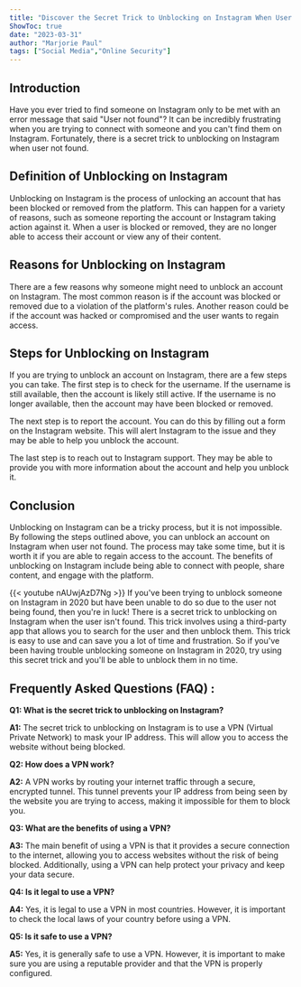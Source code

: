 ```yaml
---
title: "Discover the Secret Trick to Unblocking on Instagram When User Not Found in 2020!"
ShowToc: true 
date: "2023-03-31"
author: "Marjorie Paul" 
tags: ["Social Media","Online Security"]
---
```

## Introduction

Have you ever tried to find someone on Instagram only to be met with an error message that said "User not found"? It can be incredibly frustrating when you are trying to connect with someone and you can't find them on Instagram. Fortunately, there is a secret trick to unblocking on Instagram when user not found.

## Definition of Unblocking on Instagram

Unblocking on Instagram is the process of unlocking an account that has been blocked or removed from the platform. This can happen for a variety of reasons, such as someone reporting the account or Instagram taking action against it. When a user is blocked or removed, they are no longer able to access their account or view any of their content.

## Reasons for Unblocking on Instagram

There are a few reasons why someone might need to unblock an account on Instagram. The most common reason is if the account was blocked or removed due to a violation of the platform's rules. Another reason could be if the account was hacked or compromised and the user wants to regain access.

## Steps for Unblocking on Instagram

If you are trying to unblock an account on Instagram, there are a few steps you can take. The first step is to check for the username. If the username is still available, then the account is likely still active. If the username is no longer available, then the account may have been blocked or removed.

The next step is to report the account. You can do this by filling out a form on the Instagram website. This will alert Instagram to the issue and they may be able to help you unblock the account.

The last step is to reach out to Instagram support. They may be able to provide you with more information about the account and help you unblock it.

## Conclusion

Unblocking on Instagram can be a tricky process, but it is not impossible. By following the steps outlined above, you can unblock an account on Instagram when user not found. The process may take some time, but it is worth it if you are able to regain access to the account. The benefits of unblocking on Instagram include being able to connect with people, share content, and engage with the platform.

{{< youtube nAUwjAzD7Ng >}} 
If you've been trying to unblock someone on Instagram in 2020 but have been unable to do so due to the user not being found, then you're in luck! There is a secret trick to unblocking on Instagram when the user isn't found. This trick involves using a third-party app that allows you to search for the user and then unblock them. This trick is easy to use and can save you a lot of time and frustration. So if you've been having trouble unblocking someone on Instagram in 2020, try using this secret trick and you'll be able to unblock them in no time.

## Frequently Asked Questions (FAQ) :
**Q1: What is the secret trick to unblocking on Instagram?**

**A1:** The secret trick to unblocking on Instagram is to use a VPN (Virtual Private Network) to mask your IP address. This will allow you to access the website without being blocked.

**Q2: How does a VPN work?**

**A2:** A VPN works by routing your internet traffic through a secure, encrypted tunnel. This tunnel prevents your IP address from being seen by the website you are trying to access, making it impossible for them to block you.

**Q3: What are the benefits of using a VPN?**

**A3:** The main benefit of using a VPN is that it provides a secure connection to the internet, allowing you to access websites without the risk of being blocked. Additionally, using a VPN can help protect your privacy and keep your data secure.

**Q4: Is it legal to use a VPN?**

**A4:** Yes, it is legal to use a VPN in most countries. However, it is important to check the local laws of your country before using a VPN.

**Q5: Is it safe to use a VPN?**

**A5:** Yes, it is generally safe to use a VPN. However, it is important to make sure you are using a reputable provider and that the VPN is properly configured.


